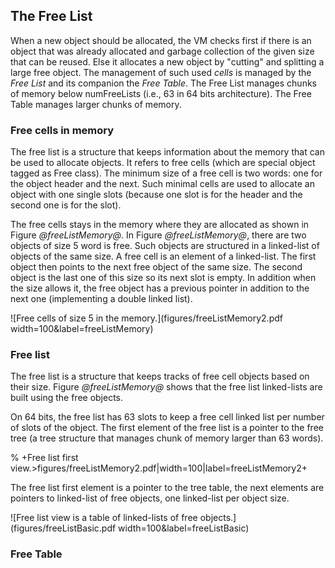 ## The Free ListWhen a new object should be allocated, the VM checks first if there is an object that was already allocated and garbage collection of the given size that can be reused. Else it allocates a new object by "cutting" and splitting a large free object. The management of such used _cells_ is managed by the _Free List_ and its companion the _Free Table_. The Free List manages chunks of memory below numFreeLists \(i.e., 63 in 64 bits architecture\).The Free Table manages larger chunks of memory.### Free cells in memoryThe free list is a structure that keeps information about the memory that can be used to allocate objects.It refers to free cells \(which are special object tagged as Free class\).The minimum size of a free cell is two words: one for the object header and the next. Such minimal cells are used to allocate an object with one single slots \(because one slot is for the header and the second one is for the slot\).The free cells stays in the memory where they are allocated as shown in Figure *@freeListMemory@*.In Figure *@freeListMemory@*, there are two  objects of size 5 word is free. Such objects are structured in a linked-list of objects of the same size. A free cell is an element of a linked-list.The first object then points to the next free object of the same size. The second object is the last one of this size so its next slot is empty. In addition when the size allows it, the free object has a previous pointer in addition to the next one \(implementing a double linked list\).![Free cells of size 5 in the memory.](figures/freeListMemory2.pdf width=100&label=freeListMemory)### Free listThe free list is a structure that keeps tracks of free cell objects based on their size.Figure *@freeListMemory@* shows that the free list linked-lists are built using the free objects.On 64 bits, the free list has 63 slots to keep a free cell linked list per number of slots of the object. The first element of the free list is a pointer to the free tree \(a tree structure that manages chunk of memory larger than 63 words\).% +Free list first view.>figures/freeListMemory2.pdf|width=100|label=freeListMemory2+The free list first element is a pointer to the tree table, the next elements are pointers to linked-list of free objects, one linked-list per object size. ![Free list view is a table of linked-lists of free objects.](figures/freeListBasic.pdf width=100&label=freeListBasic)### Free Table